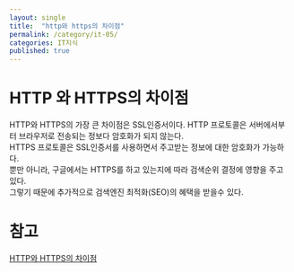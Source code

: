 ```yaml
---
layout: single
title:  "http와 https의 차이점"
permalink: /category/it-05/
categories: IT지식
published: true
---
```


# HTTP 와 HTTPS의 차이점

HTTP와 HTTPS의 가장 큰 차이점은 SSL인증서이다. HTTP 프로토콜은 서버에서부터 브라우저로 전송되는 정보다 암호화가 되지 않는다.  
HTTPS 프로토콜은 SSL인증서를 사용하면서 주고받는 정보에 대한 암호화가 가능하다.  
뿐만 아니라, 구글에서는 HTTPS를 하고 있는지에 따라 검색순위 결정에 영향을 주고 있다.  
그렇기 때문에 추가적으로 검색엔진 최적화(SEO)의 혜택을 받을수 있다.

# 참고
[HTTP와 HTTPS의 차이점](https://brunch.co.kr/@hyoi0303/10)
